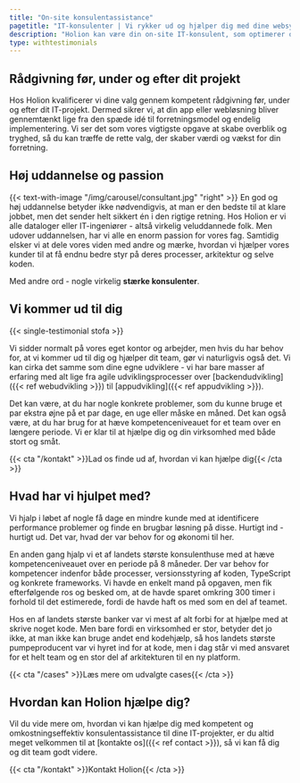 ```yaml
---
title: "On-site konsulentassistance"
pagetitle: "IT-konsulenter | Vi rykker ud og hjælper dig med dine websystemer"
description: "Holion kan være din on-site IT-konsulent, som optimerer og videreudvikler din virksomheds websystemer og software. Læs mere om os her."
type: withtestimonials
---
```


## Rådgivning før, under og efter dit projekt
Hos Holion kvalificerer vi dine valg gennem kompetent rådgivning før, under og efter dit IT-projekt. Dermed sikrer vi, at din app eller webløsning bliver gennemtænkt lige fra den spæde idé til forretningsmodel og endelig implementering. Vi ser det som vores vigtigste opgave at skabe overblik og tryghed, så du kan træffe de rette valg, der skaber værdi og vækst for din forretning. 

## Høj uddannelse og passion
{{< text-with-image "/img/carousel/consultant.jpg" "right" >}}
En god og høj uddannelse betyder ikke nødvendigvis, at man er den bedste til at klare jobbet, men det sender helt sikkert én i den rigtige retning. Hos Holion er vi alle dataloger eller IT-ingeniører - altså virkelig veluddannede folk. Men udover uddannelsen, har vi alle en enorm passion for vores fag. Samtidig elsker vi at dele vores viden med andre og mærke, hvordan vi hjælper vores kunder til at få endnu bedre styr på deres processer, arkitektur og selve koden.

Med andre ord - nogle virkelig **stærke konsulenter**.

## Vi kommer ud til dig

{{< single-testimonial stofa >}}

Vi sidder normalt på vores eget kontor og arbejder, men hvis du har behov for, at vi kommer ud til dig og hjælper dit team, gør vi naturligvis også det. Vi kan cirka det samme som dine egne udviklere - vi har bare masser af erfaring med alt lige fra agile udviklingsprocesser over [backendudvikling]({{< ref webudvikling >}}) til [appudvikling]({{< ref appudvikling >}}). 

Det kan være, at du har nogle konkrete problemer, som du kunne bruge et par ekstra øjne på et par dage, en uge eller måske en måned. Det kan også være, at du har brug for at hæve kompetenceniveauet for et team over en længere periode. Vi er klar til at hjælpe dig og din virksomhed med både stort og småt.

{{< cta "/kontakt" >}}Lad os finde ud af, hvordan vi kan hjælpe dig{{< /cta >}}

## Hvad har vi hjulpet med?
Vi hjalp i løbet af nogle få dage en mindre kunde med at identificere performance problemer og finde en brugbar løsning på disse. Hurtigt ind - hurtigt ud. Det var, hvad der var behov for og økonomi til her.

En anden gang hjalp vi et af landets største konsulenthuse med at hæve kompetenceniveauet over en periode på 8 måneder. Der var behov for kompetencer indenfor både processer, versionsstyring af koden, TypeScript og konkrete frameworks. Vi havde en enkelt mand på opgaven, men fik efterfølgende ros og besked om, at de havde sparet omkring 300 timer i forhold til det estimerede, fordi de havde haft os med som en del af teamet.

Hos en af landets største banker var vi mest af alt forbi for at hjælpe med at skrive noget kode. Men bare fordi en virksomhed er stor, betyder det jo ikke, at man ikke kan bruge andet end kodehjælp, så hos landets største pumpeproducent var vi hyret ind for at kode, men i dag står vi med ansvaret for et helt team og en stor del af arkitekturen til en ny platform.

{{< cta "/cases" >}}Læs mere om udvalgte cases{{< /cta >}}

## Hvordan kan Holion hjælpe dig?
Vil du vide mere om, hvordan vi kan hjælpe dig med kompetent og omkostningseffektiv konsulentassistance til dine IT-projekter, er du altid meget velkommen til at [kontakte os]({{< ref contact >}}), så vi kan få dig og dit team godt videre.

{{< cta "/kontakt" >}}Kontakt Holion{{< /cta >}}
